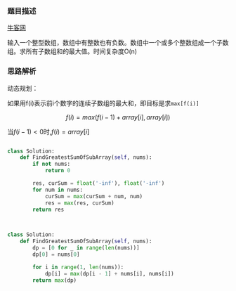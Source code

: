### 题目描述

[牛客网](https://www.nowcoder.com/practice/459bd355da1549fa8a49e350bf3df484?tpId=13&tqId=11183&tPage=1&rp=1&ru=/ta/coding-interviews&qru=/ta/coding-interviews/question-ranking)

输入一个整型数组，数组中有整数也有负数。数组中一个或多个整数组成一个子数组。求所有子数组和的最大值。时间复杂度O(n)

### 思路解析

动态规划：

如果用f(i)表示前i个数字的连续子数组的最大和，即目标是求`max[f(i)]`

$$f(i)=max(f(i-1)+array[i] , array[i])$$

当$f(i-1)<0$时,$f(i)=array[i]$

```python

class Solution:
    def FindGreatestSumOfSubArray(self, nums):
        if not nums:
            return 0

        res, curSum = float('-inf'), float('-inf')
        for num in nums:
            curSum = max(curSum + num, num)
            res = max(res, curSum)
        return res
        

```

```python

class Solution:
    def FindGreatestSumOfSubArray(self, nums):
        dp = [0 for _ in range(len(nums))]
        dp[0] = nums[0]

        for i in range(1, len(nums)):
            dp[i] = max(dp[i - 1] + nums[i], nums[i])
        return max(dp)

```
